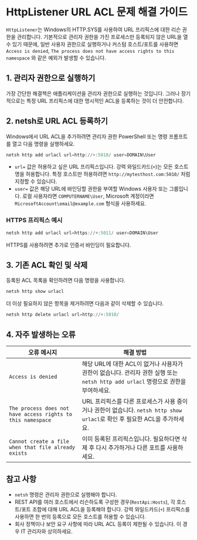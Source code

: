# HttpListener URL ACL 문제 해결 가이드

`HttpListener`는 Windows의 HTTP.SYS를 사용하여 URL 프리픽스에 대한 리슨 권한을 관리합니다. 기본적으로 관리자 권한을 가진 프로세스만 등록되지 않은 URL을 열 수 있기 때문에, 일반 사용자 권한으로 실행하거나 커스텀 호스트/포트를 사용하면 `Access is denied`, `The process does not have access rights to this namespace` 와 같은 예외가 발생할 수 있습니다.

## 1. 관리자 권한으로 실행하기
가장 간단한 해결책은 애플리케이션을 관리자 권한으로 실행하는 것입니다. 그러나 장기적으로는 특정 URL 프리픽스에 대한 명시적인 ACL을 등록하는 것이 더 안전합니다.

## 2. netsh로 URL ACL 등록하기
Windows에서 URL ACL을 추가하려면 관리자 권한 PowerShell 또는 명령 프롬프트를 열고 다음 명령을 실행하세요.

```powershell
netsh http add urlacl url=http://+:5010/ user=DOMAIN\User
```

- `url=` 값은 허용하고 싶은 URL 프리픽스입니다. 강력 와일드카드(`+`)는 모든 호스트명을 허용합니다. 특정 호스트만 허용하려면 `http://mytesthost.com:5010/` 처럼 지정할 수 있습니다.
- `user=` 값은 해당 URL에 바인딩할 권한을 부여할 Windows 사용자 또는 그룹입니다. 로컬 사용자라면 `COMPUTERNAME\User`, Microsoft 계정이라면 `MicrosoftAccount\email@example.com` 형식을 사용하세요.

### HTTPS 프리픽스 예시
```powershell
netsh http add urlacl url=https://+:5011/ user=DOMAIN\User
```
HTTPS를 사용하려면 추가로 인증서 바인딩이 필요합니다.

## 3. 기존 ACL 확인 및 삭제
등록된 ACL 목록을 확인하려면 다음 명령을 사용합니다.

```powershell
netsh http show urlacl
```

더 이상 필요하지 않은 항목을 제거하려면 다음과 같이 삭제할 수 있습니다.

```powershell
netsh http delete urlacl url=http://+:5010/
```

## 4. 자주 발생하는 오류
| 오류 메시지 | 해결 방법 |
|-------------|------------|
| `Access is denied` | 해당 URL에 대한 ACL이 없거나 사용자가 권한이 없습니다. 관리자 권한 실행 또는 `netsh http add urlacl` 명령으로 권한을 부여하세요. |
| `The process does not have access rights to this namespace` | URL 프리픽스를 다른 프로세스가 사용 중이거나 권한이 없습니다. `netsh http show urlacl`로 확인 후 필요한 ACL을 추가하세요. |
| `Cannot create a file when that file already exists` | 이미 등록된 프리픽스입니다. 필요하다면 삭제 후 다시 추가하거나 다른 포트를 사용하세요. |

## 참고 사항
- `netsh` 명령은 관리자 권한으로 실행해야 합니다.
- REST API를 여러 호스트에서 리슨하도록 구성한 경우(`RestApi:Hosts`), 각 호스트/포트 조합에 대해 URL ACL을 등록해야 합니다. 강력 와일드카드(`+`) 프리픽스를 사용하면 한 번의 등록으로 모든 호스트를 허용할 수 있습니다.
- 회사 정책이나 보안 요구 사항에 따라 URL ACL 등록이 제한될 수 있습니다. 이 경우 IT 관리자와 상의하세요.
